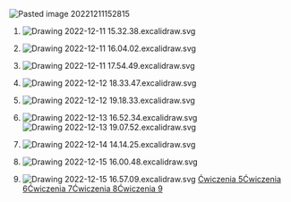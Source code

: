 ![Pasted image 20221211152815](Notatki/Semestr%201/Analiza%20matematyczna%201.2A/%C4%86wiczenia/Kolos%202/Pasted%20image%2020221211152815.png)

1. 
   ![Drawing 2022-12-11 15.32.38.excalidraw.svg](Notatki/Semestr%201/Analiza%20matematyczna%201.2A/%C4%86wiczenia/Kolos%202/Drawing%202022-12-11%2015.32.38.excalidraw.svg)
2. 
   ![Drawing 2022-12-11 16.04.02.excalidraw.svg](Notatki/Semestr%201/Analiza%20matematyczna%201.2A/%C4%86wiczenia/Kolos%202/Drawing%202022-12-11%2016.04.02.excalidraw.svg)
3. 
   ![Drawing 2022-12-11 17.54.49.excalidraw.svg](Notatki/Semestr%201/Analiza%20matematyczna%201.2A/%C4%86wiczenia/Kolos%202/Drawing%202022-12-11%2017.54.49.excalidraw.svg)
4. 
   ![Drawing 2022-12-12 18.33.47.excalidraw.svg](Notatki/Semestr%201/Analiza%20matematyczna%201.2A/%C4%86wiczenia/Kolos%202/Drawing%202022-12-12%2018.33.47.excalidraw.svg)
5. 
   ![Drawing 2022-12-12 19.18.33.excalidraw.svg](Notatki/Semestr%201/Analiza%20matematyczna%201.2A/%C4%86wiczenia/Kolos%202/Drawing%202022-12-12%2019.18.33.excalidraw.svg)
6. 
   ![Drawing 2022-12-13 16.52.34.excalidraw.svg](Notatki/Semestr%201/Analiza%20matematyczna%201.2A/%C4%86wiczenia/Kolos%202/Drawing%202022-12-13%2016.52.34.excalidraw.svg)
   ![Drawing 2022-12-13 19.07.52.excalidraw.svg](Notatki/Semestr%201/Analiza%20matematyczna%201.2A/%C4%86wiczenia/Kolos%202/Drawing%202022-12-13%2019.07.52.excalidraw.svg)
   
7. 
   ![Drawing 2022-12-14 14.14.25.excalidraw.svg](Notatki/Semestr%201/Analiza%20matematyczna%201.2A/%C4%86wiczenia/Kolos%202/Drawing%202022-12-14%2014.14.25.excalidraw.svg)
8. 
   ![Drawing 2022-12-15 16.00.48.excalidraw.svg](Notatki/Semestr%201/Analiza%20matematyczna%201.2A/%C4%86wiczenia/Kolos%202/Drawing%202022-12-15%2016.00.48.excalidraw.svg)
9. 
   ![Drawing 2022-12-15 16.57.09.excalidraw.svg](Notatki/Semestr%201/Analiza%20matematyczna%201.2A/%C4%86wiczenia/Kolos%202/Drawing%202022-12-15%2016.57.09.excalidraw.svg)
[Ćwiczenia 5](Notatki/Semestr%201/Analiza%20matematyczna%201.2A/%C4%86wiczenia/%C4%86wiczenia%205/%C4%86wiczenia%205.md)[Ćwiczenia 6](Notatki/Semestr%201/Analiza%20matematyczna%201.2A/%C4%86wiczenia/%C4%86wiczenia%206/%C4%86wiczenia%206.md)[Ćwiczenia 7](Notatki/Semestr%201/Analiza%20matematyczna%201.2A/%C4%86wiczenia/%C4%86wiczenia%207/%C4%86wiczenia%207.md)[Ćwiczenia 8](Notatki/Semestr%201/Analiza%20matematyczna%201.2A/%C4%86wiczenia/%C4%86wiczenia%208/%C4%86wiczenia%208.md)[Ćwiczenia 9](Notatki/Semestr%201/Analiza%20matematyczna%201.2A/%C4%86wiczenia/%C4%86wiczenia%209/%C4%86wiczenia%209.md)